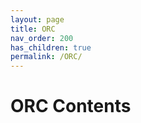 ```yaml
---
layout: page
title: ORC 
nav_order: 200 
has_children: true
permalink: /ORC/
---
```

# ORC Contents
